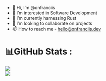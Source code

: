 - 👋 Hi, I’m @onfranciis
- 👀 I’m interested in Software Development
- 🌱 I’m currently harnessing Rust
- 💞️ I’m looking to collaborate on projects
- 📫 How to reach me - hello@onfranciis.dev

# 📊GitHub Stats :
![](https://github-readme-stats.vercel.app/api?username=onfranciis&theme=github_dark&hide_border=false&include_all_commits=true&count_private=true)<br/>
![](https://github-readme-streak-stats.herokuapp.com/?user=onfranciis&theme=github_dark&hide_border=false)<br/>


<!---
onfrancis/onfrancis is a ✨ special ✨ repository because its `README.md` (this file) appears on your GitHub profile.
You can click the Preview link to take a look at your changes.
--->
